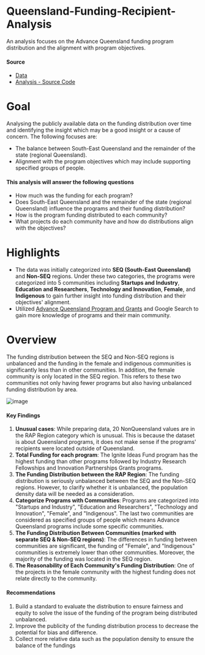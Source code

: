 # Queensland-Funding-Recipient-Analysis
An analysis focuses on the Advance Queensland funding program distribution and the alignment with program objectives.

#### Source 
- [Data](https://www.data.qld.gov.au/dataset/advance-queensland-funding-recipients)
- [Analysis - Source Code](https://github.com/holajoyceciao/Queensland-Funding-Recipient-Analysis/blob/main/Queensland_Funding_Recipient_Analysis.ipynb)

# Goal
Analysing the publicly available data on the funding distribution over time and identifying the insight which may be a good insight or a cause of concern. The following focuses are:
- The balance between South-East Queensland and the remainder of the state (regional Queensland).
- Alignment with the program objectives which may include supporting specified groups of people.

#### This analysis will answer the following questions
- How much was the funding for each program?
- Does South-East Queensland and the remainder of the state (regional Queensland) influence the programs and their funding distribution?
- How is the program funding distributed to each community?
- What projects do each community have and how do distributions align with the objectives?

# Highlights
- The data was initially categorized into **SEQ (South-East Queensland)** and **Non-SEQ** regions. Under these two categories, the programs were categorized into 5 communities including **Startups and Industry**, **Education and Researchers**, **Technology and Innovation**, **Female**, and **Indigenous** to gain further insight into funding distribution and their objectives' alignment.
- Utilized [Advance Queensland Program and Grants](https://advance.qld.gov.au/) and Google Search to gain more knowledge of programs and their main community.

# Overview
The funding distribution between the SEQ and Non-SEQ regions is unbalanced and the funding in the female and indigenous communities is significantly less than in other communities. In addition, the female community is only located in the SEQ region. This refers to these two communities not only having fewer programs but also having unbalanced funding distribution by area. 

![image](https://github.com/user-attachments/assets/92140e6b-469a-4769-ba58-0799a3a69f4e)

#### Key Findings
1. **Unusual cases**: While preparing data, 20 NonQueensland values are in the RAP Region category which is unusual. This is because the dataset is about Queensland programs, it does not make sense if the programs' recipients were located outside of Queensland.
2. **Total Funding for each program**: The Ignite Ideas Fund program has the highest funding than other programs followed by Industry Research Fellowships and Innovation Partnerships Grants programs. 
3. **The Funding Distribution between the RAP Region**: The funding distribution is seriously unbalanced between the SEQ and the Non-SEQ regions. However, to clarify whether it is unbalanced, the population density data will be needed as a consideration.  
4. **Categorize Programs with Communities**: Programs are categorized into "Startups and Industry", "Education and Researchers", "Technology and Innovation", "Female", and "Indigenous". The last two communities are considered as specified groups of people which means Advance Queensland programs include some specific communities.
5. **The Funding Distribution Between Communities (marked with separate SEQ & Non-SEQ regions)**: The differences in funding between communities are significant, the funding of "Female", and "Indigenous" communities is extremely lower than other communities. Moreover, the majority of the funding was located in the SEQ region.  
6. **The Reasonability of Each Community's Funding Distribution**: One of the projects in the female community with the highest funding does not relate directly to the community.   

#### Recommendations
1. Build a standard to evaluate the distribution to ensure fairness and equity to solve the issue of the funding of the program being distributed unbalanced.
2. Improve the publicity of the funding distribution process to decrease the potential for bias and difference.
3. Collect more relative data such as the population density to ensure the balance of the fundings

